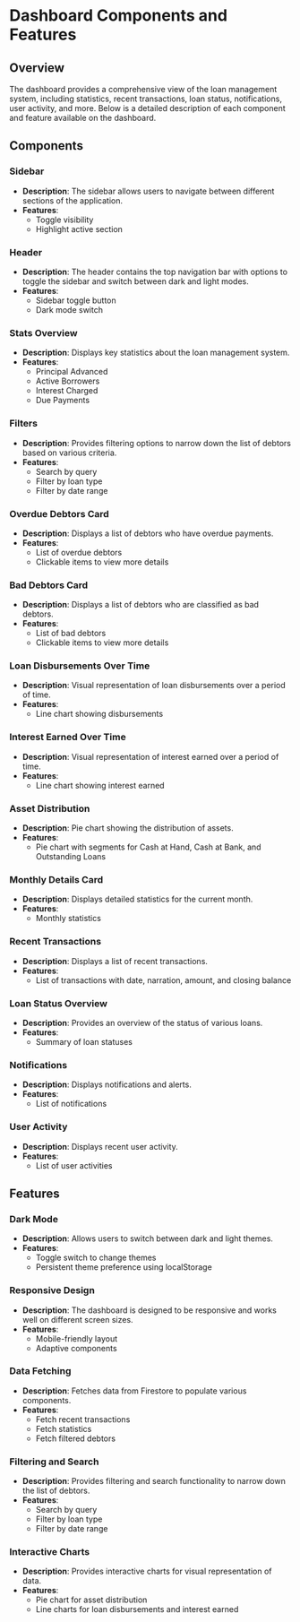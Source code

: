 
# Dashboard Components and Features

## Overview

The dashboard provides a comprehensive view of the loan management system, including statistics, recent transactions, loan status, notifications, user activity, and more. Below is a detailed description of each component and feature available on the dashboard.

## Components

### Sidebar
- **Description**: The sidebar allows users to navigate between different sections of the application.
- **Features**:
  - Toggle visibility
  - Highlight active section

### Header
- **Description**: The header contains the top navigation bar with options to toggle the sidebar and switch between dark and light modes.
- **Features**:
  - Sidebar toggle button
  - Dark mode switch

### Stats Overview
- **Description**: Displays key statistics about the loan management system.
- **Features**:
  - Principal Advanced
  - Active Borrowers
  - Interest Charged
  - Due Payments

### Filters
- **Description**: Provides filtering options to narrow down the list of debtors based on various criteria.
- **Features**:
  - Search by query
  - Filter by loan type
  - Filter by date range

### Overdue Debtors Card
- **Description**: Displays a list of debtors who have overdue payments.
- **Features**:
  - List of overdue debtors
  - Clickable items to view more details

### Bad Debtors Card
- **Description**: Displays a list of debtors who are classified as bad debtors.
- **Features**:
  - List of bad debtors
  - Clickable items to view more details

### Loan Disbursements Over Time
- **Description**: Visual representation of loan disbursements over a period of time.
- **Features**:
  - Line chart showing disbursements

### Interest Earned Over Time
- **Description**: Visual representation of interest earned over a period of time.
- **Features**:
  - Line chart showing interest earned

### Asset Distribution
- **Description**: Pie chart showing the distribution of assets.
- **Features**:
  - Pie chart with segments for Cash at Hand, Cash at Bank, and Outstanding Loans

### Monthly Details Card
- **Description**: Displays detailed statistics for the current month.
- **Features**:
  - Monthly statistics

### Recent Transactions
- **Description**: Displays a list of recent transactions.
- **Features**:
  - List of transactions with date, narration, amount, and closing balance

### Loan Status Overview
- **Description**: Provides an overview of the status of various loans.
- **Features**:
  - Summary of loan statuses

### Notifications
- **Description**: Displays notifications and alerts.
- **Features**:
  - List of notifications

### User Activity
- **Description**: Displays recent user activity.
- **Features**:
  - List of user activities

## Features

### Dark Mode
- **Description**: Allows users to switch between dark and light themes.
- **Features**:
  - Toggle switch to change themes
  - Persistent theme preference using localStorage

### Responsive Design
- **Description**: The dashboard is designed to be responsive and works well on different screen sizes.
- **Features**:
  - Mobile-friendly layout
  - Adaptive components

### Data Fetching
- **Description**: Fetches data from Firestore to populate various components.
- **Features**:
  - Fetch recent transactions
  - Fetch statistics
  - Fetch filtered debtors

### Filtering and Search
- **Description**: Provides filtering and search functionality to narrow down the list of debtors.
- **Features**:
  - Search by query
  - Filter by loan type
  - Filter by date range

### Interactive Charts
- **Description**: Provides interactive charts for visual representation of data.
- **Features**:
  - Pie chart for asset distribution
  - Line charts for loan disbursements and interest earned

